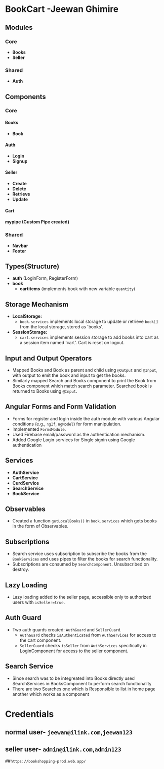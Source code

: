 # BookCart -Jeewan Ghimire

## Modules

### Core
- **Books**
- **Seller**

### Shared
- **Auth**

## Components

### Core
#### Books
- **Book**
#### Auth
- **Login**
- **Signup**
#### Seller
- **Create**
- **Delete**
- **Retrieve**
- **Update**

#### **Cart**
#### **mypipe (Custom Pipe created)**

### Shared
- **Navbar**
- **Footer**

## Types(Structure)

- **auth** (LoginForm, RegisterForm)
- **book**
  - **cartitems** (implements book with new variable `quantity`)

## Storage Mechanism

- **LocalStorage:** 
  - `book.services` implements local storage to update or retrieve `book[]` from the local storage, stored as 'books'.
- **SessionStorage:** 
  - `cart.services` implements session storage to add books into cart as a session item named 'cart'. Cart is reset on logout.

## Input and Output Operators

- Mapped Books and Book as parent and child using `@Output` and `@Input`, with output to emit the book and input to get the books.
- Similarly mapped Search and Books component to print the Book from Books component which match search parameter. Searched book is returned to Books using `@Input`.

## Angular Forms and Form Validation

- Forms for register and login inside the auth module with various Angular conditions (e.g., `ngIf`, `ngModel`) for form manipulation.
- Implemented `FormsModule`.
- Used Firebase email/password as the authentication mechanism.
- Added Google Login services for Single signin using Google authentication

## Services

- **AuthService**
- **CartService**
- **CurdService**
- **SearchService**
- **BookService**

## Observables

- Created a function `getLocalBooks()` in `book.services` which gets books in the form of Observables.

## Subscriptions

- Search service uses subscription to subscribe the books from the `BookServices` and uses pipes to filter the books for search functionality.
- Subscriptions are consumed by `SearchComponent`. Unsubscribed on destroy.

## Lazy Loading

- Lazy loading added to the seller page, accessible only to authorized users with `isSeller=true`.

## Auth Guard

- Two auth guards created: `AuthGuard` and `SellerGuard`.
  - `AuthGuard` checks `isAuthenticated` from `AuthServices` for access to the cart component.
  - `SellerGuard` checks `isSeller` from `AuthServices` specifically in LoginComponent for access to the seller component.


## Search Service

- Since search was to be integreated into Books directly used SearchServices in BooksComponent to perform search functionality
- There are two Searches one which is Responsible to list in home page another which works as a component


# Credentials

  ## normal user- `jeewan@ilink.com`,`jeewan123`
  ## seller user- `admin@ilink.com`,`admin123`
  ##`https://bookshopping-prod.web.app/`
